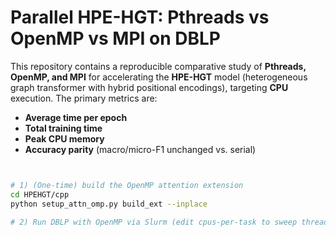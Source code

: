 # Parallel HPE-HGT: Pthreads vs OpenMP vs MPI on DBLP 

This repository contains a reproducible comparative study of **Pthreads, OpenMP, and MPI** for accelerating the **HPE-HGT** model (heterogeneous graph transformer with hybrid positional encodings), targeting **CPU** execution. The primary metrics are:

- **Average time per epoch**
- **Total training time**
- **Peak CPU memory**
- **Accuracy parity** (macro/micro-F1 unchanged vs. serial)

```bash


# 1) (One-time) build the OpenMP attention extension
cd HPEHGT/cpp
python setup_attn_omp.py build_ext --inplace

# 2) Run DBLP with OpenMP via Slurm (edit cpus-per-task to sweep threads)



